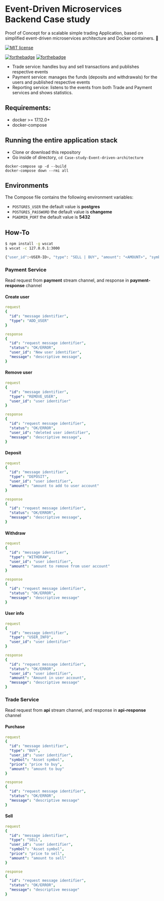 # Event-Driven Microservices Backend Case study

Proof of Concept for a scalable simple trading Application, based on simplified event-driven microservices architecture and Docker containers. :whale:

[![MIT license](https://img.shields.io/badge/License-MIT-blue.svg)](https://lbesson.mit-license.org/)

[![forthebadge](https://forthebadge.com/images/badges/made-with-javascript.svg)](https://forthebadge.com)
[![forthebadge](https://forthebadge.com/images/badges/built-with-love.svg)](https://forthebadge.com)


- Trade service: handles buy and sell transactions and publishes respective events
- Payment service: manages the funds (deposits and withdrawals) for the users and published respective events
- Reporting service: listens to the events from both Trade and Payment services and shows statistics.

## Requirements:
* docker >= 17.12.0+
* docker-compose

## Running the entire application stack
* Clone or download this repository
* Go inside of directory,  `cd Case-study-Event-driven-architecture`
```
docker-compose up -d --build
docker-compose down --rmi all
```


## Environments
The Compose file contains the following environment variables:

* `POSTGRES_USER` the default value is **postgres**
* `POSTGRES_PASSWORD` the default value is **changeme**
* `PGADMIN_PORT` the default value is **5432**


## How-To

```sh
$ npm install -g wscat
$ wscat -c 127.0.0.1:3000

{"user_id":<USER-ID>, "type": "SELL | BUY", "amount": "<AMOUNT>", "symbol": "<SYMBOL-NAME>"}
```
### Payment Service
Read request from **payment** stream channel, and response in **payment-response** channel

#### Create user
```yaml
request
{
  "id": "message identifier",
  "type": "ADD_USER"
}

response
{
  "id": "request message identifier",
  "status": "OK/ERROR",
  "user_id": "New user identifier",
  "message": "descriptive message",
}
```
#### Remove user
```yaml
request
{
  "id": "message identifier",
  "type": "REMOVE_USER",
  "user_id": "user identifier"
}

response
{
  "id": "request message identifier",
  "status": "OK/ERROR",
  "user_id": "deleted user identifier",
  "message": "descriptive message",
}
```

#### Deposit
```yaml
request
{
  "id": "message identifier",
  "type": "DEPOSIT",
  "user_id": "user identifier",
  "amount": "amount to add to user account"
}

response
{
  "id": "request message identifier",
  "status": "OK/ERROR",
  "message": "descriptive message",
}
```

#### Withdraw
```yaml
request
{
  "id": "message identifier",
  "type": "WITHDRAW",
  "user_id": "user identifier",
  "amount": "amount to remove from user account"
}

response
{
  "id": "request message identifier",
  "status": "OK/ERROR",
  "message": "descriptive message"
}
```
#### User info
```yaml
request
{
  "id": "message identifier",
  "type": "USER_INFO",
  "user_id": "user identifier"
}

response
{
  "id": "request message identifier",
  "status": "OK/ERROR",
  "user_id": "user identifier",
  "amount": "Amount in user account",
  "message": "descriptive message"
}
```
### Trade Service
Read request from **api** stream channel, and response in **api-response** channel

#### Purchase
```yaml
request
{
  "id": "message identifier",
  "type": "BUY",
  "user_id": "user identifier",
  "symbol": "Asset symbol",
  "price": "price to buy",
  "amount": "amount to buy"
}

response
{
  "id": "request message identifier",
  "status": "OK/ERROR",
  "message": "descriptive message"
}
```

#### Sell
```yaml
request
{
  "id": "message identifier",
  "type": "SELL",
  "user_id": "user identifier",
  "symbol": "Asset symbol",
  "price": "price to sell",
  "amount": "amount to sell"
}

response
{
  "id": "request message identifier",
  "status": "OK/ERROR",
  "message": "descriptive message"
}
```
